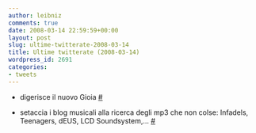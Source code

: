 ```yaml
---
author: leibniz
comments: true
date: 2008-03-14 22:59:59+00:00
layout: post
slug: ultime-twitterate-2008-03-14
title: Ultime twitterate (2008-03-14)
wordpress_id: 2691
categories:
- tweets
---
```



	
  * digerisce il nuovo Gioia [#](http://twitter.com/leibniz/statuses/771391297)

	
  * setaccia i blog musicali alla ricerca degli mp3 che non colse: Infadels, Teenagers, dEUS, LCD Soundsystem,... [#](http://twitter.com/leibniz/statuses/771623062)


